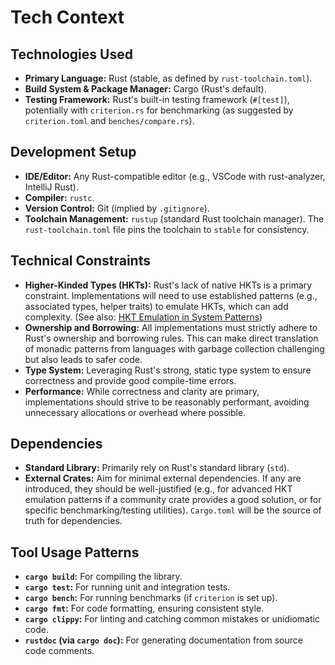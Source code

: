 # Tech Context

## Technologies Used
- **Primary Language:** Rust (stable, as defined by `rust-toolchain.toml`).
- **Build System & Package Manager:** Cargo (Rust's default).
- **Testing Framework:** Rust's built-in testing framework (`#[test]`), potentially with `criterion.rs` for benchmarking (as suggested by `criterion.toml` and `benches/compare.rs`).

## Development Setup
- **IDE/Editor:** Any Rust-compatible editor (e.g., VSCode with rust-analyzer, IntelliJ Rust).
- **Compiler:** `rustc`.
- **Version Control:** Git (implied by `.gitignore`).
- **Toolchain Management:** `rustup` (standard Rust toolchain manager). The `rust-toolchain.toml` file pins the toolchain to `stable` for consistency.

## Technical Constraints
- **Higher-Kinded Types (HKTs):** Rust's lack of native HKTs is a primary constraint. Implementations will need to use established patterns (e.g., associated types, helper traits) to emulate HKTs, which can add complexity. (See also: [HKT Emulation in System Patterns](./systemPatterns.md#higher-kinded-types-hkt-emulation))
- **Ownership and Borrowing:** All implementations must strictly adhere to Rust's ownership and borrowing rules. This can make direct translation of monadic patterns from languages with garbage collection challenging but also leads to safer code.
- **Type System:** Leveraging Rust's strong, static type system to ensure correctness and provide good compile-time errors.
- **Performance:** While correctness and clarity are primary, implementations should strive to be reasonably performant, avoiding unnecessary allocations or overhead where possible.

## Dependencies
- **Standard Library:** Primarily rely on Rust's standard library (`std`).
- **External Crates:** Aim for minimal external dependencies. If any are introduced, they should be well-justified (e.g., for advanced HKT emulation patterns if a community crate provides a good solution, or for specific benchmarking/testing utilities). `Cargo.toml` will be the source of truth for dependencies.

## Tool Usage Patterns
- **`cargo build`:** For compiling the library.
- **`cargo test`:** For running unit and integration tests.
- **`cargo bench`:** For running benchmarks (if `criterion` is set up).
- **`cargo fmt`:** For code formatting, ensuring consistent style.
- **`cargo clippy`:** For linting and catching common mistakes or unidiomatic code.
- **`rustdoc` (via `cargo doc`):** For generating documentation from source code comments.
